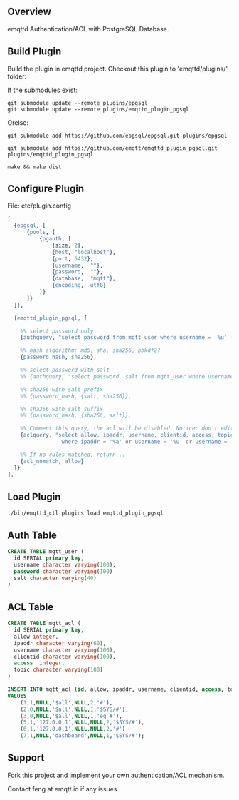 
## Overview 

emqttd Authentication/ACL with PostgreSQL Database.


## Build Plugin

Build the plugin in emqttd project. Checkout this plugin to 'emqttd/plugins/' folder:

If the submodules exist:

```
git submodule update --remote plugins/epgsql
git submodule update --remote plugins/emqttd_plugin_pgsql
```

Orelse:

```
git submodule add https://github.com/epgsql/epgsql.git plugins/epgsql

git submodule add https://github.com/emqtt/emqttd_plugin_pgsql.git plugins/emqttd_plugin_pgsql

make && make dist
```


## Configure Plugin

File: etc/plugin.config

```erlang
[
  {epgsql, [
      {pools, [
          {pgauth, [
              {size, 2},
              {host, "localhost"},
              {port, 5432},
              {username,  ""},
              {password,  ""},
              {database,  "mqtt"},
              {encoding,  utf8}
          ]}
      ]}
  ]},

  {emqttd_plugin_pgsql, [

    %% select password only
    {authquery, "select password from mqtt_user where username = '%u' limit 1"},

    %% hash algorithm: md5, sha, sha256, pbkdf2?
    {password_hash, sha256},

    %% select password with salt
    %% {authquery, "select password, salt from mqtt_user where username = '%u'"},

    %% sha256 with salt prefix
    %% {password_hash, {salt, sha256}},

    %% sha256 with salt suffix
    %% {password_hash, {sha256, salt}},

    %% Comment this query, the acl will be disabled. Notice: don't edit this query!
    {aclquery, "select allow, ipaddr, username, clientid, access, topic from mqtt_acl
                 where ipaddr = '%a' or username = '%u' or username = '$all' or clientid = '%c'"},

    %% If no rules matched, return...
    {acl_nomatch, allow}
  ]}
].
```


## Load Plugin

```
./bin/emqttd_ctl plugins load emqttd_plugin_pgsql
```


## Auth Table

```sql
CREATE TABLE mqtt_user (
  id SERIAL primary key,
  username character varying(100),
  password character varying(100)
  salt character varying(40)
) 
```


## ACL Table

```sql
CREATE TABLE mqtt_acl (
  id SERIAL primary key,
  allow integer,
  ipaddr character varying(60),
  username character varying(100),
  clientid character varying(100),
  access  integer,
  topic character varying(100)
) 

INSERT INTO mqtt_acl (id, allow, ipaddr, username, clientid, access, topic)
VALUES
	(1,1,NULL,'$all',NULL,2,'#'),
	(2,0,NULL,'$all',NULL,1,'$SYS/#'),
	(3,0,NULL,'$all',NULL,1,'eq #'),
	(5,1,'127.0.0.1',NULL,NULL,2,'$SYS/#'),
	(6,1,'127.0.0.1',NULL,NULL,2,'#'),
	(7,1,NULL,'dashboard',NULL,1,'$SYS/#');

```


## Support

Fork this project and implement your own authentication/ACL mechanism.

Contact feng at emqtt.io if any issues.

